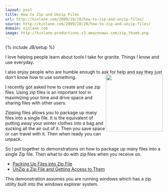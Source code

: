 ```yaml
---
layout: post
title: How to Zip and Unzip Files
url: http://kinlane.com/2009/10/20/how-to-zip-and-unzip-files/
source: http://kinlane.com/2009/10/20/how-to-zip-and-unzip-files/
domain: kinlane.com
image: http://kinlane-productions.s3.amazonaws.com/zip_thumb.png
---
```

{% include JB/setup %}<p>I love helping people learn about tools I take for granite. Things I know and use everyday.<p></p>
I also enjoy people who are humble enough to ask for help and say they just don't know how to use something.<img class="alignnone" title="Windows Zip" src="http://kinlane-productions.s3.amazonaws.com/zip_thumb.png" alt="" width="182" height="182" align="right" /><p></p>
I recently got asked how to create and use zip files. Using zip files is an important tool in maximizing your time and drive space and sharing files with other users.<p></p>
Zipping files allows you to package up many files into a single file. It is the equivalent of putting away your winter clothes into a bag and sucking all the air out of it. Then you save space or can travel with it. Then when ready you can unpack.<p></p>
So I put together to demonstrations on how to package up many files into a single Zip file. Then what to do with zip files when you receive on.
<ul class="mainlist">
	<li><a href="http://www.screentoaster.com/watch/stVENUR0dIR1xZQFVZU1NdUlNW/how_to_zip_or_package_many_files_into_one_file">Packing Up Files into Zip File</a></li>
	<li><a href="http://www.screentoaster.com/watch/stVENUR0dIR1xZQFVaXlxfX1Nc/what_to_do_with_zip_file">UnZip a Zip File and Getting Access to Them</a></li>
</ul>
This demonstration assumes you are running windows which has a zip utility built into the windows explorer system.</p>
